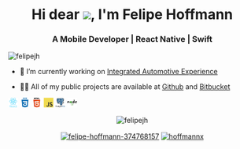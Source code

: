 <h1 align="center">Hi dear <img src="https://raw.githubusercontent.com/kaueMarques/kaueMarques/master/hi.gif" width="30px">, I'm Felipe Hoffmann</h1>
<h3 align="center">A Mobile Developer | React Native | Swift</h3>
<p align="left"> <img src="https://komarev.com/ghpvc/?username=felipejh" alt="felipejh" /> </p>

- 🔭 I’m currently working on [Integrated Automotive Experience](https://www.integratedauto.com/)

- 👨‍💻 All of my public projects are available at [Github](https://github.com/felipejh) and [Bitbucket](https://bitbucket.org/felipejh/)

<p align="left">
<img src="https://raw.githubusercontent.com/devicons/devicon/master/icons/react/react-original-wordmark.svg" alt="react" width="20" height="20"/>
<img src="https://raw.githubusercontent.com/devicons/devicon/master/icons/css3/css3-plain-wordmark.svg" alt="css3"  width="20" height="20"/>
<img src="https://raw.githubusercontent.com/devicons/devicon/master/icons/html5/html5-original-wordmark.svg" alt="html5"  width="20" height="20"/>
<img src="https://raw.githubusercontent.com/devicons/devicon/master/icons/javascript/javascript-original.svg" alt="javascript" width="20" height="20"/>
<img src="https://raw.githubusercontent.com/devicons/devicon/master/icons/postgresql/postgresql-original-wordmark.svg" alt="postgresql" width="20" height="20"/>
<img src="https://raw.githubusercontent.com/devicons/devicon/master/icons/nodejs/nodejs-original-wordmark.svg" alt="nodejs" width="20" height="20"/></p><p align="center">
<img src="https://github-readme-stats.vercel.app/api?username=felipejh&show_icons=true" alt="felipejh"/> 
</p>

<p align="center">
<a href="https://www.linkedin.com/in/felipe-hoffmann-374768157/" target="blank"><img align="center" src="https://cdn.jsdelivr.net/npm/simple-icons@3.0.1/icons/linkedin.svg" alt="felipe-hoffmann-374768157" height="20" width="20" /></a>
<a href="https://www.facebook.com/hoffmannx" target="blank"><img align="center" src="https://cdn.jsdelivr.net/npm/simple-icons@3.0.1/icons/facebook.svg" alt="hoffmannx" height="20" width="20" /></a>
</p>
